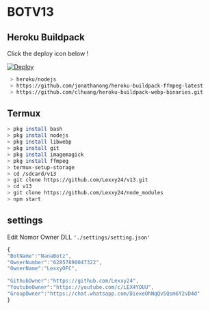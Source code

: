 

# BOTV13
## Heroku Buildpack

Click the deploy icon below !

[![Deploy](https://www.herokucdn.com/deploy/button.svg)](https://heroku.com/deploy?template=https://github.com/kadennotermux/v13)

```bash
 > heroku/nodejs
 > https://github.com/jonathanong/heroku-buildpack-ffmpeg-latest
 > https://github.com/clhuang/heroku-buildpack-webp-binaries.git
```

## Termux
```bash
> pkg install bash
> pkg install nodejs
> pkg install libwebp
> pkg install git
> pkg install imagemagick
> pkg install ffmpeg
> termux-setup-storage
> cd /sdcard/v13
> git clone https://github.com/Lexxy24/v13.git
> cd v13
> git clone https://github.com/Lexxy24/node_modules
> npm start
```

## settings
Edit Nomor Owner DLL `'./settings/setting.json'`

```ts
{
"BotName":"NanaBotz",
"OwnerNumber":"62857890047322",
"OwnerName":"LexxyOFC",

"GithubOwner":"https://github.com/Lexxy24",
"YoutubeOwner":"https://youtube.com/c/LEX4YOUU",
"GroupOwner":"https://chat.whatsapp.com/DiexeOhNqQv5Qsm6Y2vD4d"
}
